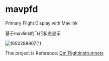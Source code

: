 # mavpfd

Primary Flight Display with Mavlink

基于mavlink的飞行状态显示

![1650288807(1)](https://user-images.githubusercontent.com/5361334/163815728-5c801613-10fd-4024-9a83-d61e3c23d461.png)


This project is Reference:
[QmlFlightinstrumnets](https://github.com/berkbavas/QmlFlightInstruments)
